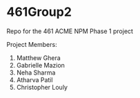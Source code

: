 # 461Group2
Repo for the 461 ACME NPM Phase 1 project

Project Members:
1. Matthew Ghera
2. Gabrielle Mazion 
3. Neha Sharma
4. Atharva Patil
5. Christopher Louly

